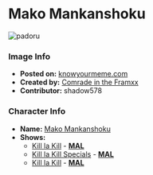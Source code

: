 # Mako Mankanshoku

![padoru](https://raw.githubusercontent.com/shadow578/Project-Padoru/master/Padoru/kill-la-kill-mako.png "Mako Mankanshoku")

### Image Info
* **Posted on:**     [knowyourmeme.com](https://knowyourmeme.com/photos/1439051-padoru)
* **Created by:**    [Comrade in the Framxx](https://github.com/shadow578/Project-Padoru/blob/master/table-of-contents/creators/ComradeintheFramxx.md)
* **Contributor:**   shadow578

### Character Info
* **Name:**   [Mako Mankanshoku](https://myanimelist.net/character/91675)
* **Shows:**
  * [Kill la Kill](https://github.com/shadow578/Project-Padoru/blob/master/table-of-contents/shows/KilllaKill.md) - [__MAL__](https://myanimelist.net/anime/18679/Kill_la_Kill)
  * [Kill la Kill Specials](https://github.com/shadow578/Project-Padoru/blob/master/table-of-contents/shows/KilllaKillSpecials.md) - [__MAL__](https://myanimelist.net/anime/21659/Kill_la_Kill_Specials)
  * [Kill la Kill](https://github.com/shadow578/Project-Padoru/blob/master/table-of-contents/shows/KilllaKill.md) - [__MAL__](https://myanimelist.net/manga/58391/Kill_la_Kill)


